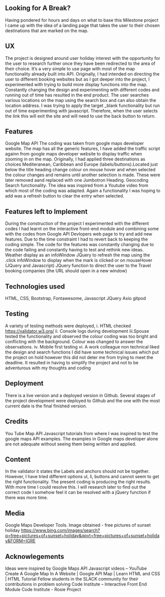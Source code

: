 ## Looking for A Break? 
Having pondered for hours and days on what to base this Milestone project I came up with the idea of a landing page that takes the user to their chosen destinations that are marked on the map. 

## UX
The project is designed around user holiday interest with the opportunity for the user to research further once they have been redirected to the area of their choice.
It’s a very simple to use page with most of the map functionality already built into API. 
Originally, I had intended on directing the user to different booking websites but as I got deeper into the project, I experimented with trying to build more display functions into the map. Constantly changing the design and experimenting with different codes
and running out of time has resulted in the end product.
The user searches various locations on the map using the search box and can also obtain the location address. I was trying to apply the target _blank functionality but run out of time experimenting with javascript. Therefore, when the user selects the link this will exit the site and will need to use the back button to return. 

## Features
Google Map API
The coding was taken from google maps developer website. The map has all the generic features, I have added the traffic script againn from google maps developer website to display traffic when zooming in on the map.
Originally, I had applied three destinations as choices Mediteranean, Caribbean and Europe (labels/buttons).Located just below the title heading change colour on mouse hover and when selected the colour changes and remains until another selection is made.  These were later removed aand replaced with one Jumbotron Heading.
Geocoding Search functionality.
The idea was inspired from a Youtube video from which most of the coding was adapted. Again a functionality I was hoping to add was a refresh button to clear the entry when selected.

## Features left to Implement
During the construction of the project I experimented with the different codes I had learnt on the interactive front-end module and combining some with the codes from Google API Devlopers web page to try and add new features.  Due to the time constraint I had to revert back to keeping the coding simple. The code for the features was constantly changing due to the code failing and constantly having to test and rethink new ideas. 
Weather display as an infoWindow
JQuery to refresh the map using the .click 
infoWindow to display when the mark is clicked or on mouseHover (JQuery and Javascript)
JQuery function to direct the user to the Travel booking companies (the URL should open in a new window)

## Technologies used
HTML,
CSS,
Bootstrap,
Fontawesome,
Javascript
JQuery
Axio
gitpod

## Testing
A variety of testing methods were deployed, 
i.	HTML checked https://validator.w3.org/
ii.	Console logs during development 
iii.Spouse tested the functionality and observed the colour coding was too bright and conflicting with the background. Colour was changed to answer the observations.
iv.	Mobile first testing 
vi. A work colleague non technical liked the design and search functions
I did have some technical issues which put the project on hold however this did not deter me from trying to meet the deadline. It resulted in having to simplify the project and not to be adventurous with my thoughts and coding

## Deployment
There is a live version and a deployed version in Github. Several stages of the project development were deployed to Github and the one with the most current date is the final finished version.

## Credits
You Tube Map API Javascript tutorials from where I was inspired to test the google maps API examples.  The examples in Google maps developer alone are not adequate without seeing them being written and applied.  

## Content
In the validator it states the Labels and anchors should not be together. However, I have tried different options ul, li, buttons and cannot seem to get the right functionality. The present coding is producing the right results.  With more time I could resolve this.  I will research later to find out the correct code I somehow feel it can be resolved with a jQuery function if there was more time.

## Media
Google Maps Developer Tools.
Image obtained - free pictures of sunset holiday https://www.bing.com/images/search?q=free+pictures+of+sunset+holiday&qpvt=free+pictures+of+sunset+holiday&FORM=IGRE

## Acknowlegements

Ideas were inspired by Google Maps API Javascript  videos – YouTube
Create A Google Map In A Website | Google API Map | Learn HTML and CSS | HTML Tutorial
Fellow students in the SLACK community for their contributions in problem solving
Code Institute – Interactive Front End Module
Code Institute - Rosie Project  
